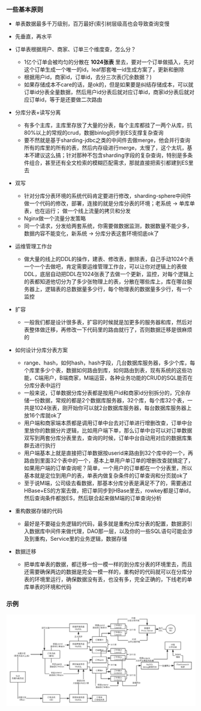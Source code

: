 ### 一些基本原则

- 单表数据最多千万级别，百万最好(索引树层级高也会导致查询变慢
- 先垂直，再水平

- 订单表根据用户、商家、订单三个维度查，怎么分？
  - 1亿个订单会被均匀的分散在 **1024张表** 里去，要对一个订单做插入，先对这个订单生成一个唯一的id，leaf那套唯一id生成方案了，更新和删除
  - 根据用户id，商家id，订单id，去分三次表(冗余数据？)
  - 如果存储成本不care的话，是ok的，但是如果要是纠结存储成本，可以就订单id分表全量数据，然后用户id分表后就对应订单id，商家id分表后就对应订单id，等于是还要做二次路由

- 分库分表+读写分离
  - 有多个主库，主库里存放了大量的分表，每个主库都挂了一两个从库，抗80%以上的常规的crud，数据binlog同步到ES支撑复杂查询
  - 要不然就是基于sharding-jdbc之类的中间件去做merge，他会并行查询所有的库里的所有的表，然后内存级进行merge，太慢了，这个太坑，基本不建议这么搞；针对那种不包含sharding字段的复杂查询，特别是多条件组合，甚至还有全文检索的模糊匹配需求，那就直接把索引都建到ES里去
- 双写
  - 针对分库分表环境的系统代码肯定要进行修改，sharding-sphere中间件做一个代码的修改，部署，连接的就是分库分表的环境；老系统 -> 单库单表，也在运行； 做一个线上流量的拷贝和分发
  - Nginx做一个流量分发策略
  - 同一个请求，分发给两套系统，你需要做数据监测，数据数量不能少多，数据内容不能变化，新系统 -> 分库分表这套环境彻底ok了
- 运维管理工作台
  - 做大量的线上的DDL的操作，建表、修改表，删除表，自己手动1024个表一个一个去做吧，肯定需要运维管理工作台，可以让你对逻辑上的表做DDL，底层自动把DDL在1024张表了去做一个更新，监控，对每个逻辑上的表都知道他切分为了多少张物理上的表，分散在哪些库上，库在哪台服务器上，逻辑表的总数据量多少行，每个物理表的数据量多少行，有一个监控
- 扩容
  - 一般我们都是设计很多表，扩容的时候就是加更多的服务器和库，然后对表整体做迁移，再修改一下代码里的路由就行了，否则数据迁移是很麻烦的

- 如何设计分库分表方案
  - range、hash，如何hash，hash字段，几台数据库服务器，多少个库，每个库里多少个表，数据如何路由到库，如何路由到表，现有系统的这些功能，C端用户，B端商家，M端运营，各种业务功能的CRUD的SQL能否在分库分表中运行
  - 一般来说，订单数据分库分表都是按用户id和商家id分别拆分的，冗余存储一份数据，常规的都是2个数据库服务器，32个库，每个库32个表，一共是1024张表，刚开始你可以就2台数据库服务器，每台数据库服务器上放16个库就ok了
  - 用户端和商家端本质都是调用订单中台去对订单进行增删改查，订单中台里放你的数据分片逻辑，比如用户端下单，那么订单中台可以对订单数据双写到两套分库分表里去，查询的时候，订单中台自动用对应的数据库集群去进行执行
  - 用户端基本上就是直接把订单数据按userid来路由到32个库中的一个，再路由到里面32个表中的一个，基本上单用户单订单的增删改查就搞定了，如果用户端的订单查询呢？简单，一个用户的订单都在一个分表里，所以基本就是定位到用户的表，单表内做复杂条件的订单查询和分页就ok了
  - 至于说M端，公司级去看数据，那基本分库分表是满足不了的，需要通过HBase+ES的方案去做，把订单同步到HBase里去，rowkey都是订单id，然后查询条件都放ES，然后联合起来做M端的订单查询分析
- 重构数据存储的代码
  - 最好是不要碰业务逻辑的代码，最多就是重构分库分表的配置，数据源引入数据库中间件来做代理，DAO那一层，以及你的一些SQL语句可能会涉及到重构，Service里的业务逻辑，数据存储
- 数据迁移
  - 把单库单表的数据，都迁移一份一模一样的到分库分表的环境里去，而且还需要确保两边的数据是完全一模一样的，重构好的代码就可以在分库分表的环境里运行，确保数据没有丢，也没有多，完全正确的，下线老的单库单表的环境和代码



### 示例

![订单数据的分库分表方案](imgs/订单数据的分库分表方案.png)